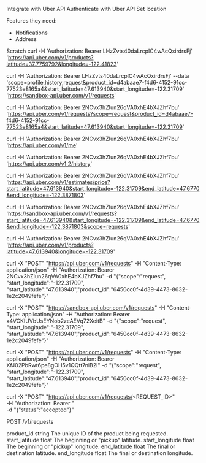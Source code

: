 

Integrate with Uber API
Authenticate with Uber API
Set location


Features they need:
- Notifications
- Address



Scratch
curl -H 'Authorization: Bearer LHzZvts40daLrcpIC4wAcQxirdrsFj' 'https://api.uber.com/v1/products?latitude=37.7759792&longitude=-122.41823'


curl -H 'Authorization: Bearer LHzZvts40daLrcpIC4wAcQxirdrsFj' --data 'scope=profile,history,request&product_id=d4abaae7-f4d6-4152-91cc-77523e8165a4&start_latitude=47.613940&start_longitude=-122.31709' 'https://sandbox-api.uber.com/v1/requests'

curl -H 'Authorization: Bearer 2NCvx3hZIun26qVA0xhE4bXJZhf7bu' 'https://api.uber.com/v1/requests?scope=request&product_id=d4abaae7-f4d6-4152-91cc-77523e8165a4&start_latitude=47.613940&start_longitude=-122.31709'


curl -H 'Authorization: Bearer 2NCvx3hZIun26qVA0xhE4bXJZhf7bu' 'https://api.uber.com/v1/me'

curl -H 'Authorization: Bearer 2NCvx3hZIun26qVA0xhE4bXJZhf7bu' 'https://api.uber.com/v1.2/history' 


curl -H 'Authorization: Bearer 2NCvx3hZIun26qVA0xhE4bXJZhf7bu' 'https://api.uber.com/v1/estimates/price?start_latitude=47.613940&start_longitude=-122.31709&end_latitude=47.6770&end_longitude=-122.3871803' 

curl -H 'Authorization: Bearer 2NCvx3hZIun26qVA0xhE4bXJZhf7bu' 'https://sandbox-api.uber.com/v1/requests?start_latitude=47.613940&start_longitude=-122.31709&end_latitude=47.6770&end_longitude=-122.3871803&scope=requests'

curl -H 'Authorization: Bearer 2NCvx3hZIun26qVA0xhE4bXJZhf7bu' 'https://api.uber.com/v1/products?latitude=47.613940&longitude=-122.31709'

curl -X "POST" "https://api.uber.com/v1/requests" -H "Content-Type: application/json" -H "Authorization: Bearer 2NCvx3hZIun26qVA0xhE4bXJZhf7bu" -d "{\"scope\":\"request\", \"start_longitude\":\"-122.31709\", \"start_latitude\":\"47.613940\",\"product_id\":\"6450cc0f-4d39-4473-8632-1e2c2049fefe\"}"

curl -X "POST" "https://sandbox-api.uber.com/v1/requests" -H "Content-Type: application/json" -H "Authorization: Bearer x4VCKIUVbUsEYNob2zeAEVq72XeitB" -d "{\"scope\":\"request\", \"start_longitude\":\"-122.31709\", \"start_latitude\":\"47.613940\",\"product_id\":\"6450cc0f-4d39-4473-8632-1e2c2049fefe\"}"

curl -X "POST" "https://api.uber.com/v1/requests" -H "Content-Type: application/json" -H "Authorization: Bearer XfJ02PbRwt6pe8gOH5v1QQtt7niB2I" -d "{\"scope\":\"request\", \"start_longitude\":\"-122.31709\", \"start_latitude\":\"47.613940\",\"product_id\":\"6450cc0f-4d39-4473-8632-1e2c2049fefe\"}"


curl -X "POST" "https://api.uber.com/v1/requests/<REQUEST_ID>" \
  -H "Authorization: Bearer <OAUTH TOKEN>" \
  -d "{\"status\":\"accepted\"}"


POST /v1/requests

product_id	string	The unique ID of the product being requested.
start_latitude	float	The beginning or "pickup" latitude.
start_longitude	float	The beginning or "pickup" longitude.
end_latitude	float	The final or destination latitude.
end_longitude	float	The final or destination longitude.

